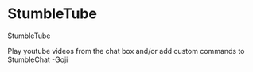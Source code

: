 # StumbleTube
StumbleTube

Play youtube videos from the chat box and/or add custom commands to StumbleChat
-Goji
